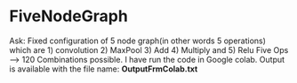 # FiveNodeGraph
Ask: Fixed configuration of 5 node graph(in other words 5 operations) which are 1) convolution 2) MaxPool 3) Add 4) Multiply and 5) Relu
Five Ops --> 120 Combinations possible.
I have run the code in Google colab. Output is available with the file name: **OutputFrmColab.txt**
